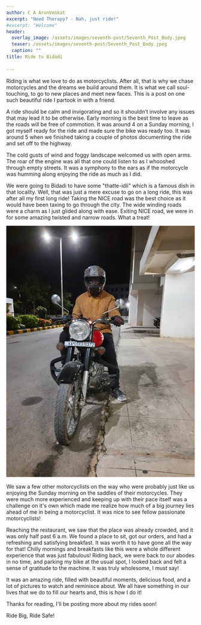 ```yaml
---
author: C A ArunVenkat
excerpt: "Need Therapy? - Nah, just ride!"
#excerpt: "Welcome"
header:
  overlay_image: /assets/images/seventh-post/Seventh_Post_Body.jpeg
  teaser: /assets/images/seventh-post/Seventh_Post_Body.jpeg
  caption: ""
title: Ride to Bidadi
      
---
```



Riding is what we love to do as motorcyclists. After all, that is why we chase motorcycles and the dreams we build around them. It is what we call soul-touching, to go to new places and meet new faces. This is a post on one such beautiful ride I partook in with a friend.

A ride should be calm and invigorating and so it shouldn't involve any issues that may lead it to be otherwise. Early morning is the best time to leave as the roads will be free of commotion. It was around 4 on a Sunday morning, I got myself ready for the ride and made sure the bike was ready too. It was around 5 when we finished taking a couple of photos documenting the ride and set off to the highway.

The cold gusts of wind and foggy landscape welcomed us with open arms. The roar of the engine was all that one could listen to as I whooshed through empty streets. It was a symphony to the ears as if the motorcycle was humming along enjoying the ride as much as I did.

We were going to Bidadi to have some "thatte-idli" which is a famous dish in that locality. Well, that was just a mere excuse to go on a long ride, this was after all my first long ride! Taking the NICE road was the best choice as it would have been taxing to go through the city. The wide winding roads were a charm as I just glided along with ease. Exiting NICE road, we were in for some amazing twisted and narrow roads. What a treat!

![](/assets/images/seventh-post/Seventh_Post_Header.jpeg)

We saw a few other motorcyclists on the way who were probably just like us enjoying the Sunday morning on the saddles of their motorcycles. They were much more experienced and keeping up with their pace itself was a challenge on it's own which made me realize how much of a big journey lies ahead of me in being a motorcyclist. It was nice to see fellow passionate motorcyclists! 

Reaching the restaurant, we saw that the place was already crowded, and it was only half past 6 a.m. We found a place to sit, got our orders, and had a refreshing and satisfying breakfast. It was worth it to have gone all the way for that! Chilly mornings and breakfasts like this were a whole different experience that was just fabulous!
Riding back, we were back to our abodes in no time, and parking my bike at the usual spot, I looked back and felt a sense of gratitude to the machine. It was truly wholesome, I must say!

It was an amazing ride, filled with beautiful moments, delicious food, and a lot of pictures to watch and reminisce about. We all have something in our lives that we do to fill our hearts and, this is how I do it!

Thanks for reading, I'll be posting more about my rides soon!

Ride Big, Ride Safe!